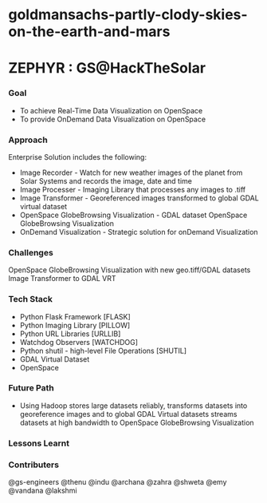 # goldmansachs-partly-clody-skies-on-the-earth-and-mars

# ZEPHYR : GS@HackTheSolar

### Goal
* To achieve Real-Time Data Visualization on OpenSpace 
* To provide OnDemand Data Visualization on OpenSpace

### Approach
Enterprise Solution includes the following:
* Image Recorder - Watch for new weather images of the planet from Solar Systems and records the image, date and time 
* Image Processer - Imaging Library that processes any images to .tiff 
* Image Transformer - Georeferenced images transformed to global GDAL virtual dataset 
* OpenSpace GlobeBrowsing Visualization - GDAL dataset OpenSpace GlobeBrowsing Visualization
* OnDemand Visualization - Strategic solution for onDemand Visualization 

### Challenges
OpenSpace GlobeBrowsing Visualization with new geo.tiff/GDAL datasets
Image Transformer to GDAL VRT

### Tech Stack
* Python Flask Framework [FLASK]
* Python Imaging Library [PILLOW]
* Python URL Libraries [URLLIB]
* Watchdog Observers [WATCHDOG]
* Python shutil - high-level File Operations [SHUTIL]
* GDAL Virtual Dataset 
* OpenSpace

### Future Path
* Using Hadoop 
    stores large datasets reliably,
    transforms datasets into georeference images and to global GDAL Virtual datasets
    streams datasets at high bandwidth to OpenSpace GlobeBrowsing Visualization
      
### Lessons Learnt

      
### Contributers

@gs-engineers 
@thenu 
@indu 
@archana 
@zahra 
@shweta 
@emy 
@vandana 
@lakshmi
